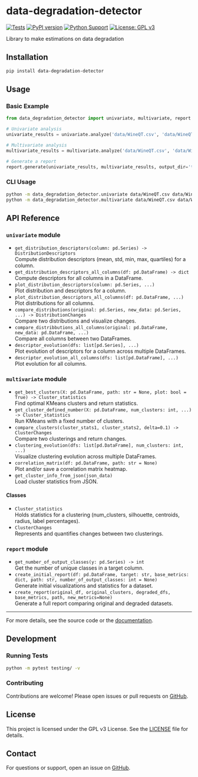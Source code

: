 # data-degradation-detector

[![Tests](https://github.com/aloncrack7/data-degradation-detector/actions/workflows/tests.yml/badge.svg)](https://github.com/aloncrack7/data-degradation-detector/actions/workflows/tests.yml)
[![PyPI version](https://badge.fury.io/py/data-degradation-detector.svg)](https://badge.fury.io/py/data-degradation-detector)
[![Python Support](https://img.shields.io/pypi/pyversions/data-degradation-detector.svg)](https://pypi.org/project/data-degradation-detector/)
[![License: GPL v3](https://img.shields.io/badge/License-GPLv3-blue.svg)](https://www.gnu.org/licenses/gpl-3.0)

Library to make estimations on data degradation

## Installation

```bash
pip install data-degradation-detector
```

## Usage

### Basic Example

```python
from data_degradation_detector import univariate, multivariate, report

# Univariate analysis
univariate_results = univariate.analyze('data/WineQT.csv', 'data/WineQT_treated.csv')

# Multivariate analysis
multivariate_results = multivariate.analyze('data/WineQT.csv', 'data/WineQT_treated.csv')

# Generate a report
report.generate(univariate_results, multivariate_results, output_dir='tmp/final_report')
```

### CLI Usage

```bash
python -m data_degradation_detector.univariate data/WineQT.csv data/WineQT_treated.csv
python -m data_degradation_detector.multivariate data/WineQT.csv data/WineQT_treated.csv
```


## API Reference

### `univariate` module

- `get_distribution_descriptors(column: pd.Series) -> DistributionDescriptors`  
	Compute distribution descriptors (mean, std, min, max, quartiles) for a column.
- `get_distribution_descriptors_all_columns(df: pd.DataFrame) -> dict`  
	Compute descriptors for all columns in a DataFrame.
- `plot_distribution_descriptors(column: pd.Series, ...)`  
	Plot distribution and descriptors for a column.
- `plot_distribution_descriptors_all_columns(df: pd.DataFrame, ...)`  
	Plot distributions for all columns.
- `compare_distributions(original: pd.Series, new_data: pd.Series, ...) -> DistributionChanges`  
	Compare two distributions and visualize changes.
- `compare_distribbutions_all_columns(original: pd.DataFrame, new_data: pd.DataFrame, ...)`  
	Compare all columns between two DataFrames.
- `descriptor_evolution(dfs: list[pd.Series], ...)`  
	Plot evolution of descriptors for a column across multiple DataFrames.
- `descriptor_evolution_all_columns(dfs: list[pd.DataFrame], ...)`  
	Plot evolution for all columns.

### `multivariate` module

- `get_best_clusters(X: pd.DataFrame, path: str = None, plot: bool = True) -> Cluster_statistics`  
	Find optimal KMeans clusters and return statistics.
- `get_cluster_defined_number(X: pd.DataFrame, num_clusters: int, ...) -> Cluster_statistics`  
	Run KMeans with a fixed number of clusters.
- `compare_clusters(cluster_stats1, cluster_stats2, delta=0.1) -> ClusterChanges`  
	Compare two clusterings and return changes.
- `clustering_evolution(dfs: list[pd.DataFrame], num_clusters: int, ...)`  
	Visualize clustering evolution across multiple DataFrames.
- `correlation_matrix(df: pd.DataFrame, path: str = None)`  
	Plot and/or save a correlation matrix heatmap.
- `get_cluster_info_from_json(json_data)`  
	Load cluster statistics from JSON.

#### Classes
- `Cluster_statistics`  
	Holds statistics for a clustering (num_clusters, silhouette, centroids, radius, label percentages).
- `ClusterChanges`  
	Represents and quantifies changes between two clusterings.

### `report` module

- `get_number_of_output_classes(y: pd.Series) -> int`  
	Get the number of unique classes in a target column.
- `create_initial_report(df: pd.DataFrame, target: str, base_metrics: dict, path: str, number_of_output_classes: int = None)`  
	Generate initial visualizations and statistics for a dataset.
- `create_report(original_df, original_clusters, degraded_dfs, base_metrics, path, new_metrics=None)`  
	Generate a full report comparing original and degraded datasets.

---
For more details, see the source code or the [documentation](https://github.com/aloncrack7/data-degradation-detector).

## Development

### Running Tests

```bash
python -m pytest testing/ -v
```

### Contributing

Contributions are welcome! Please open issues or pull requests on [GitHub](https://github.com/aloncrack7/data-degradation-detector).

## License

This project is licensed under the GPL v3 License. See the [LICENSE](LICENSE) file for details.

## Contact

For questions or support, open an issue on [GitHub](https://github.com/aloncrack7/data-degradation-detector/issues).
